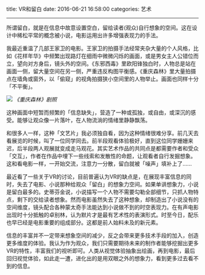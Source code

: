 title: VR和留白
date: 2016-06-21 16:58:00
categories: 艺术

---


所谓留白，就是在信息中故意设置空白，留给读者(观众)自行想象的空间。这在设计中稀松平常的概念被小说，电影运用出许多增强表现力的手法。

<!--more-->

我最近重温了几部王家卫的电影。王家卫的拍摄手法经常夹杂大量的个人风格，比如《花样年华》中频繁出现路灯在细雨中微微闪烁的画面，或是男女主人公错位而立，望向对方身后，镜头外的空间。《东邪西毒》里欧阳锋独白时，人物总是站在画面一侧，留大量空间在另一侧，严重违反构图平衡感。《重庆森林》里大量拍摄点在墙角或窗外，以「偷窥」的视角拍摄狭小空间里的人物举止。画面也同样十分「不平衡」。

![](http://ww4.sinaimg.cn/large/4a41845fjw1f52yfjksupj21hc0u0qcv.jpg)
_《重庆森林》剧照_

这种画面中短暂而频繁的「信息缺失」，营造了一种或孤独，或自由，或深沉的感受。能够让观众像一片落叶，在人物流淌的情绪里静静飘荡。

和很多人一样，这种「文艺片」我必须独自看，因为这种情绪很难分享。前几天去看展览的时候，叫了一位同学同去。前半段观看体验极好，直到这位同学姗姗来迟，后半段两人观展就变成走马观花。其实艺术作品的共同点是都需要作者和受众「交互」，作者在作品中埋下一些线索和发散性的命题，让观看者自行发掘想象。这和看电影一样，一开始交流，注意力一分散，留白就被「噪声」填补上了……

最近看了一些关于VR的讨论，目前普遍认为VR的缺点是，在展现丰富信息的同时，失去了电影、小说那种给观众「留白」的想象力空间。如果单讲想象力，小说是留白最多的。史蒂芬金说，小说描写一个人物不需要勾勒全部细节，只抓人物特点，剩下的交给读者想象。然而电影虽然失去了这种想象，却制造出了小说没有的空间维度，镜头配合各种蒙太奇手法能达到小说做不到的时空表现力。在有声电影出现时十分抵触的卓别林，认为默片才是最有艺术性的表演形式。时至今日，配乐也早已经是电影重要的组成部分。这都是前人始料未及的新元素。

信息的丰富并不一定带来想象空间的减少，反之会带来更多技术手段的加入，创造更多维度的体验。我认为作为观众，我们只需要期待未来的制作者能够挖掘出更多VR的特性，丰富我们的视听即可。人类从视觉体验抽象出绘画，再到电影，最后回归视觉体验，如此走一遭，进化出的是用双眼之外的想象力，看到更多过去看不到的信息。





